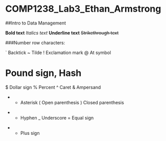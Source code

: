 # COMP1238_Lab3_Ethan_Armstrong
##Intro to Data Management                                                                                                                                                                                                                                                             

**Bold text**
*Italics text*
__Underline text__
~~Strikethrough text~~

###Number row characters:

` Backtick
~ Tilde
! Exclamation mark
@ At symbol
# Pound sign, Hash
$ Dollar sign
% Percent
^ Caret
& Ampersand
* * Asterisk
( Open parenthesis
) Closed parenthesis
- - Hyphen
_ Underscore
= Equal sign
+ + Plus sign
